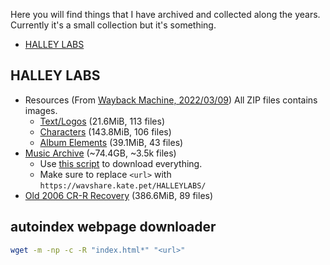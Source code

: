 Here you will find things that I have archived and collected along the years. Currently it's a small collection but it's something.

- [HALLEY LABS](#halley-labs)

## HALLEY LABS
- Resources (From [Wayback Machine, 2022/03/09](https://web.archive.org/web/20220309063453/https://heckscaper.com/resources/visual/)) All ZIP files contains images.
    - [Text/Logos](https://u.redfur.cloud/hbgjp) (21.6MiB, 113 files)
    - [Characters](https://u.redfur.cloud/gmq0y) (143.8MiB, 106 files)
    - [Album Elements](https://u.redfur.cloud/p1mmi) (39.1MiB, 43 files)
- [Music Archive](https://wavshare.kate.pet/HALLEYLABS) (~74.4GB, ~3.5k files)
    - Use [this script](#autoindex-webpage-downloader) to download everything.
    - Make sure to replace `<url>` with `https://wavshare.kate.pet/HALLEYLABS/`
- [Old 2006 CR-R Recovery](https://u.redfur.cloud/8qazb) (386.6MiB, 89 files)

## autoindex webpage downloader
```bash
wget -m -np -c -R "index.html*" "<url>"
```